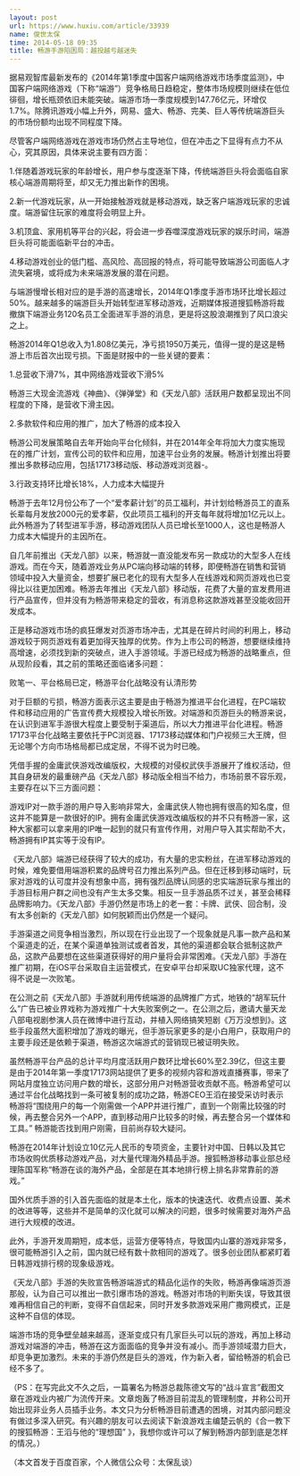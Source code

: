 ```yaml
---
layout: post
url: https://www.huxiu.com/article/33939
name: 俊世太保
time: 2014-05-18 09:35
title: 畅游手游陷困局：越投越亏越迷失
---
```

据易观智库最新发布的《2014年第1季度中国客户端网络游戏市场季度监测》，中国客户端网络游戏（下称“端游”）竞争格局日趋稳定，整体市场规模则继续在低位徘徊，增长瓶颈依旧未能突破。端游市场一季度规模到147.76亿元，环增仅1.7%。除腾讯游戏小幅上升外，网易、盛大、畅游、完美、巨人等传统端游巨头的市场份额均出现不同程度下降。

尽管客户端网络游戏在游戏市场仍然占主导地位，但在冲击之下显得有点力不从心，究其原因，具体来说主要有四方面：

1.伴随着游戏玩家的年龄增长，用户参与度逐渐下降，传统端游巨头将会面临自家核心端游周期将至，却又无力推出新作的困境。

2.新一代游戏玩家，从一开始接触游戏就是移动游戏，缺乏客户端游戏玩家的忠诚度。端游留住玩家的难度将会明显上升。

3.机顶盒、家用机等平台的兴起，将会进一步吞噬深度游戏玩家的娱乐时间，端游巨头将可能面临新平台的冲击。

4.移动游戏创业的低门槛、高风险、高回报的特点，将可能导致端游公司面临人才流失窘境，或将成为未来端游发展的潜在问题。

与端游慢增长相对应的是手游的高速增长，2014年Q1季度手游市场环比增长超过50%。越来越多的端游巨头开始转型进军移动游戏，近期媒体报道搜狐畅游将裁撤旗下端游业务120名员工全面进军手游的消息，更是将这股浪潮推到了风口浪尖之上。

畅游2014年Q1总收入为1.808亿美元，净亏损1950万美元，值得一提的是这是畅游上市后首次出现亏损。下面是财报中的一些关键的要素：

1.总营收下滑7%，其中网络游戏营收下滑5%

畅游三大现金流游戏《神曲》、《弹弹堂》和《天龙八部》活跃用户数都呈现出不同程度的下降，是营收下滑主因。

2.多款软件和应用的推广，加大了畅游的成本投入

畅游公司发展策略自去年开始向平台化倾斜，并在2014年全年将加大力度实施现在的推广计划，宣传公司的软件和应用，加速平台业务的发展。畅游计划推出将要推出多款移动应用，包括17173移动版、移动游戏浏览器-。

3.行政支持环比增长18%，人力成本大幅提升

畅游于去年12月份公布了一个“爱孝薪计划”的员工福利，并计划给畅游员工的直系长辈每月发放2000元的爱孝薪，仅此项员工福利的开支每年就将增加1亿元以上。此外畅游为了转型进军手游，移动游戏团队人员已增长至1000人，这也是畅游人力成本大幅提升的主因所在。

自几年前推出《天龙八部》以来，畅游就一直没能发布另一款成功的大型多人在线游戏。而在今天，随着游戏业务从PC端向移动端的转移，即便畅游在销售和营销领域中投入大量资金，想要扩展已老化的现有大型多人在线游戏和网页游戏也已变得比以往更加困难。畅游去年推出《天龙八部》移动版，花费了大量的宣发费用进行产品宣传，但并没有为畅游带来稳定的营收，有消息称这款游戏甚至没能收回开发成本。

正是移动游戏市场的疯狂爆发对页游市场冲击，尤其是在碎片时间的利用上，移动游戏较于网页游戏有着更加得天独厚的优势。作为上市公司的畅游，想要继续维持高增速，必须找到新的突破点，进入手游领域。手游已经成为畅游的战略重点，但从现阶段看，其之前的策略还面临诸多问题：

败笔一、平台格局已定，畅游平台化战略没有认清形势

对于巨额的亏损，畅游方面表示这主要是由于畅游为推进平台化进程，在PC端软件和移动应用的广告宣传费大规模投入增长所致。对端游和页游巨头的畅游来说，在认识到进军手游很大程度上要受制于渠道后，所以大力推进平台化进程。畅游17173平台化战略主要依托于PC浏览器、17173移动媒体和门户视频三大王牌，但无论哪个方向市场格局都已成定居，不得不说为时已晚。

凭借手握的金庸武侠游戏改编版权，大规模的对侵权武侠手游展开了维权活动，但其自身研发的最重磅产品《天龙八部》移动版全相当不给力，市场前景不容乐观，主要存在以下三方面问题：

游戏IP对一款手游的用户导入影响非常大，金庸武侠人物也拥有很高的知名度，但这并不能算是一款很好的IP。拥有金庸武侠游戏改编版权的并不只有畅游一家，这种大家都可以拿来用的IP唯一起到的就只有宣传作用，对用户导入其实帮助不大，畅游拥有IP其实等于没有IP。

《天龙八部》端游已经获得了较大的成功，有大量的忠实粉丝，在进军移动游戏的时候，难免要借用端游积累的品牌号召力推出系列产品。但在迁移到移动端时，玩家对游戏的认可度并没有想象中高，拥有强烈品牌认同感的忠实端游玩家与推出的手游目标用户群之间也没有产生太多交集。相反一旦手游品质不过关，甚至会稀释品牌影响力。《天龙八部》手游仍然是市场上的老一套：卡牌、武侠、回合制，没有太多创新的《天龙八部》如何脱颖而出仍然是一个疑问。

手游渠道之间竞争相当激烈，所以现在行业出现了一个现象就是凡事一款产品和某个渠道走的近，在某个渠道单独测试或者首发，其他的渠道都会联合抵制这款产品，这款产品要想在这些渠道获得好的用户量将会非常困难。《天龙八部》手游在推广初期，在iOS平台采取自主运营模式，在安卓平台却采取UC独家代理，这不得不说是一次败笔。

在公测之前《天龙八部》手游就利用传统端游的品牌推广方式，地铁的“胡军玩什么”广告已被业界戏称为游戏推广十大失败案例之一。在公测之后，邀请大量天龙八部电视剧参演人员在微博中进行互动，并植入网络搞笑短剧《万万没想到》。这些手段虽然大面积增加了游戏的曝光，但手游玩家更多的是小白用户，获取用户的主要手段还是依赖于渠道，畅游这次端游式的营销现已被证明失败。

虽然畅游平台产品的总计平均月度活跃用户数环比增长60%至2.39亿，但这主要是由于2014年第一季度17173网站提供了更多的视频内容和游戏直播赛事，带来了网站月度独立访问用户数的增长，这部分用户对畅游营收贡献不高。畅游希望可以通过平台化战略找到一条可被复制的成功之路，畅游CEO王滔在接受采访时表示畅游将“围绕用户的每一个刚需做一个APP并进行推广，直到一个刚需比较强的时候，再去整合另外一个APP，直到移动用户比较多的时候，再去整合另一个媒体和工具。” 畅游能否找到用户刚需，目前尚存较大疑问。

畅游在2014年计划设立10亿元人民币的专项资金，主要针对中国、日韩以及其它市场收购优质移动游戏产品，对大量代理海外精品手游。搜狐畅游移动事业部总经理陈国军称“畅游在谈的海外产品，全部是在其本地排行榜上排名非常靠前的游戏。”

国外优质手游的引入首先面临的就是本土化，版本的快速迭代、收费点设置、美术的改进等等，这些并不是简单的汉化就可以解决的问题，很多时候需要对海外产品进行大规模的改进。

此外，手游开发周期短，成本低，运营方便等特点，导致国内山寨的游戏非常多，很可能畅游引入之前，国内就已经有数十款相同的游戏了。很多创业团队都紧盯着日韩游戏排行榜的现象级游戏。

《天龙八部》手游的失败宣告畅游端游式的精品化运作的失败，畅游再像端游页游那般，认为自己可以推出一款引爆市场的游戏。畅游对市场的判断失误，导致其很难再相信自己的判断，变得不自信起来，同时开发多款游戏采用广撒网模式，正是这种不自信的体现。

端游市场的竞争壁垒越来越高，逐渐变成只有几家巨头可以玩的游戏，再加上移动游戏对端游的冲击，畅游在这方面面临的竞争并没有减小。而手游领域潜力巨大，却竞争更加激烈。未来的手游仍然是巨头的游戏，作为新入者，留给畅游的机会已经不多了。

（PS：在写完此文不久之后，一篇署名为畅游总裁陈德文写的“战斗宣言”截图文章在游戏业内被广为流传开来。文章炮轰了畅游目前混乱的管理制度，并称公司开始出现非业务人员插手业务。本文只为分析畅游目前遭遇的困境，对其内部问题没有做过多深入研究。有兴趣的朋友可以去阅读下新浪游戏主编楚云帆的《合一教下的搜狐畅游：王滔与他的“理想国” 》，我想你或许可以了解到畅游内部到底是怎样的情况。）

（本文首发于百度百家，个人微信公众号：太保乱谈）

